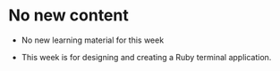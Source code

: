 # No new content

- No new learning material for this week 

- This week is for designing and creating a Ruby terminal application.